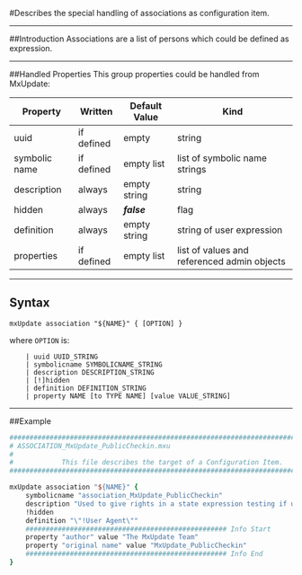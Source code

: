 <!--
 *
 *  This file is part of MxUpdate <http://www.mxupdate.org>.
 *
 *  MxUpdate is a deployment tool for a PLM platform to handle
 *  administration objects as single update files (configuration item).
 *
 *  Copyright (C) 2008-2016 The MxUpdate Team
 *
 *  The Manual of MxUpdate is licensed under a CC BY-NC-SA 4.0 license
 *  (Creative Commons Attribution-NonCommercial-ShareAlike 4.0 
 *  International 4.0 license).
 *
 *  You should have received a copy of the license along with this
 *  work. If not, see <http://creativecommons.org/licenses/by-nc-sa/4.0/>.
 *
-->

#Describes the special handling of associations as configuration item.

----
##Introduction
Associations are a list of persons which could be defined as expression.

----
##Handled Properties
This group properties could be handled from MxUpdate:

Property      | Written    | Default Value | Kind
--------------|------------|---------------|----
uuid          | if defined | empty         | string
symbolic name | if defined | empty list    | list of symbolic name strings
description   | always     | empty string  | string
hidden        | always     | ***false***   | flag
definition    | always     | empty string  | string of user expression
properties    | if defined | empty list    | list of values and referenced admin objects

----
## Syntax
```
mxUpdate association "${NAME}" { [OPTION] }
```
where `OPTION` is:
```
    | uuid UUID_STRING
    | symbolicname SYMBOLICNAME_STRING
    | description DESCRIPTION_STRING
    | [!]hidden
    | definition DEFINITION_STRING
    | property NAME [to TYPE NAME] [value VALUE_STRING]
```

----
##Example
```tcl
################################################################################
# ASSOCIATION_MxUpdate_PublicCheckin.mxu
#
#            This file describes the target of a Configuration Item.
################################################################################

mxUpdate association "${NAME}" {
    symbolicname "association_MxUpdate_PublicCheckin"
    description "Used to give rights in a state expression testing if user has check in rights (like OOTB public read)."
    !hidden
    definition "\"!User Agent\""
    ################################################## Info Start
    property "author" value "The MxUpdate Team"
    property "original name" value "MxUpdate_PublicCheckin"
    ################################################## Info End
}
```
